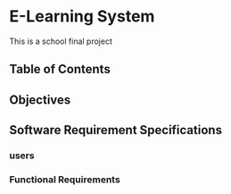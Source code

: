 # E-Learning System

This is a school final project

## Table of Contents




## Objectives



## Software Requirement Specifications


### users

### Functional Requirements

